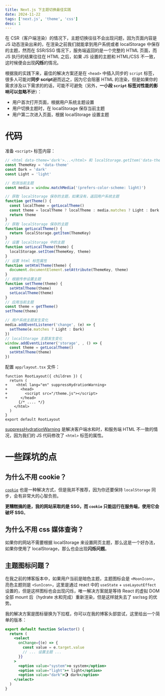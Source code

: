 ```yaml
---
title: Next.js 下主题切换最佳实践
date: 2024-11-22
tags: ['next.js', 'theme', 'css']
desc: 1
---
```


在 CSR（客户端渲染）的情况下，主题切换往往不会出现问题，因为页面内容是 JS 动态渲染出来的，在渲染之前我们就能拿到用户系统或者 localStorage 中保存的主题，然而在 SSR/SSG 情况下，服务端返回的是一个完整的 HTML 页面，而 JS 执行的结果往往在 HTML 之后，如果 JS 设置的主题和 HTML/CSS 不一致，这时候便会出现**闪烁**的情况。

根据我的实践下来，最佳的解决方案还是在 `<head>` 中插入同步的 `script` 标签，很多人可能对**同步 script**避而远之，因为它会阻塞 HTML 的渲染，但是如果你的需求涉及以下需求的的话，可能不可避免（另外，**一小段 `script` 标签对性能的影响可以忽略不计**）：

- 用户首次打开页面，根据用户系统主题设置
- 用户切换主题时，在 localStorage 保存当前主题
- 用户第二次进入页面，根据 localStorage 设置主题

# 代码

准备 `<script>` 标签内容：

```js
// <html data-theme='dark'>...</html> 和 localStorage.getItem('data-theme')
const ThemeKey = 'data-theme'
const Dark = 'dark'
const Light = 'light'

// 检测当前主题
const media = window.matchMedia('(prefers-color-scheme: light)')

// 获取 localStorage 保存的主题，如果没有，返回用户系统主题
function getTheme() {
  const localTheme = getLocalTheme()
  const theme = localTheme ? localTheme : media.matches ? Light : Dark
  return theme
}
// 获取 localStorage 保存的主题
function getLocalTheme() {
  return localStorage.getItem(ThemeKey)
}
// 设置 localStorage 中的主题
function setLocalTheme(theme) {
  localStorage.setItem(ThemeKey, theme)
}
// 设置 html 标签属性
function setHtmlTheme(theme) {
  document.documentElement.setAttribute(ThemeKey, theme)
}
// 根据传参设置主题
function setTheme(theme) {
  setHtmlTheme(theme)
  setLocalTheme(theme)
}
// 应用当前主题
const theme = getTheme()
setTheme(theme)

// 用户系统主题发生变化
media.addEventListener('change', (e) => {
  setTheme(e.matches ? Light : Dark)
})
// localStorage 主题发生变化
window.addEventListener('storage', , () => {
  const theme = getLocalTheme()
  setHtmlTheme(theme)
})
```

配置 `app/layout.tsx` 文件：

```diff-tsx
function RootLayout({ children }) {
  return (
+    <html lang="en" suppressHydrationWarning>
+      <head>
+        <script src="/theme.js"></script>
+      </head>
      {/* .... */}
    </html>
  )
}
export default RootLayout
```

[suppressHydrationWarning](https://nextjs.org/docs/messages/react-hydration-error#solution-3-using-suppresshydrationwarning) 是解决客户端水和时，和服务端 HTML 不一致的情况，因为我们的 JS 代码修改了 `<html>` 标签的属性。

# 一些踩坑的点

## 为什么不用 cookie？

[`cookie`](https://nextjs.org/docs/app/api-reference/functions/cookies) 也是一种解决方式，但是我并不推荐，因为你还要保持 `localStorage` 同步，会有非常大的心智负担。

**更糟糕搞的是，我的网站采取的是 SSG，而 `cookie` 只能运行在服务端，使用它会破坏 SSG**。

## 为什么不用 css 媒体查询？

如果你的网站不需要根据 localStorage 来设置网页主题，那么这是一个好办法，如果你使用了 localStorage，那么也会出现**闪烁问题**。

## 主题图标问题？

在我之前的博客版本中，如果用户当前是暗色主题，主题图标会是 `<MoonIcon>`，亮色主题则是 `<SunIcon>`，这里是通过 react 中的 `useState` + `useLayoutEffect` 设置的，但是这样图标也会出现闪烁，唯一解决方案就是等待 React 的虚拟 DOM 全部 mount 后（hydrate 水和完成）重新渲染，但是这样就失去了 ssr/ssg 的优势。

我的解决方案是图标替换为下拉框，你可以在我的博客头部尝试，这里给出一个简单的版本：

```jsx
export default function Selector() {
  return (
    <select
      onChange={(e) => {
        const value = e.target.value
        // ... 设置主题 ...
      }}
    >
      <option value="system">⚙️ system</option>
      <option value="light">☀️ light</option>
      <option value="dark">🌖 dark</option>
    </select>
  )
}
```
